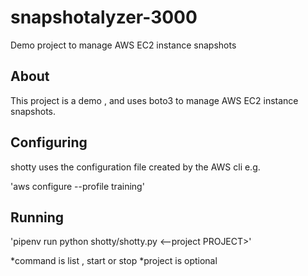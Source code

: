 # snapshotalyzer-3000

Demo project to manage AWS EC2 instance snapshots

## About

This project is a demo , and uses boto3 to manage AWS EC2 instance snapshots.

## Configuring

shotty uses the configuration file created by the AWS cli e.g.

'aws configure --profile training'

## Running 

'pipenv run python shotty/shotty.py <command> <--project PROJECT>'

*command is list , start or stop
*project is optional

